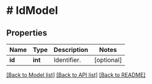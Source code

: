 # # IdModel

## Properties

Name | Type | Description | Notes
------------ | ------------- | ------------- | -------------
**id** | **int** | Identifier. | [optional]

[[Back to Model list]](../../README.md#models) [[Back to API list]](../../README.md#endpoints) [[Back to README]](../../README.md)
